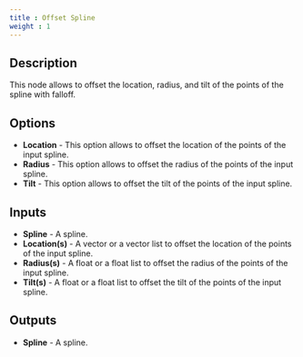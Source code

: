 ```yaml
---
title : Offset Spline
weight : 1
---
```


## Description

This node allows to offset the location, radius, and tilt of the points of the spline with falloff.

## Options

- **Location** - This option allows to offset the location of the points of the input spline.
- **Radius** - This option allows to offset the radius of the points of the input spline.
- **Tilt** - This option allows to offset the tilt of the points of the input spline.

## Inputs

- **Spline** - A spline.
- **Location(s)** - A vector or a vector list to offset the location of the points of the input spline.
- **Radius(s)** - A float or a float list to offset the radius of the points of the input spline.
- **Tilt(s)** - A float or a float list to offset the tilt of the points of the input spline.

## Outputs

- **Spline** - A spline.
